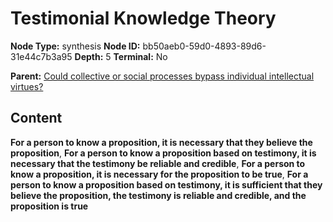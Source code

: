 # Testimonial Knowledge Theory

**Node Type:** synthesis
**Node ID:** bb50aeb0-59d0-4893-89d6-31e44c7b3a95
**Depth:** 5
**Terminal:** No

**Parent:** [Could collective or social processes bypass individual intellectual virtues?](could-collective-or-social-processes-bypass-individual-intellectual-virtues-antithesis-7f19b45e-99d8-4b92-b268-f36a395a6133.md)

## Content

**For a person to know a proposition, it is necessary that they believe the proposition**, **For a person to know a proposition based on testimony, it is necessary that the testimony be reliable and credible**, **For a person to know a proposition, it is necessary for the proposition to be true**, **For a person to know a proposition based on testimony, it is sufficient that they believe the proposition, the testimony is reliable and credible, and the proposition is true**
